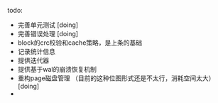 todo:
* 完善单元测试 [doing]
* 完善错误处理 [doing]
* block的crc校验和cache策略，是上条的基础
* 记录统计信息
* 提供迭代器
* 提供基于wal的崩溃恢复机制
* 重构page磁盘管理 （目前的这种位图形式还是不太行，消耗空间太大）[doing]
* 